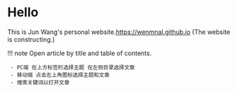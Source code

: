 
# Hello 

This is Jun Wang's personal website.<https://wenmnal.github.io>
(The website is constructing.)

!!! note
     Open article by title and table of contents.

     - PC端 在上方标签栏选择主题 在左侧目录选择文章
     - 移动端 点击左上角图标选择主题和文章
     - 搜索关键词以打开文章



